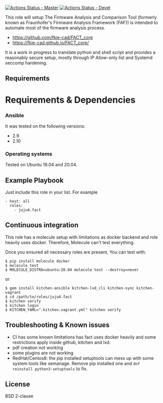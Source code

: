 [![Actions Status - Master](https://github.com/juju4/ansible-fact/workflows/AnsibleCI/badge.svg)](https://github.com/juju4/ansible-fact/actions?query=branch%3Amaster)
[![Actions Status - Devel](https://github.com/juju4/ansible-fact/workflows/AnsibleCI/badge.svg?branch=devel)](https://github.com/juju4/ansible-fact/actions?query=branch%3Adevel)

This role will setup The Firmware Analysis and Comparison Tool (formerly known as Fraunhofer's Firmware Analysis Framework (FAF)) is intended to automate most of the firmware analysis process.
* https://github.com/fkie-cad/FACT_core
* https://fkie-cad.github.io/FACT_core/

It is a work in progress to translate python and shell script and provides a reasonably secure setup, mostly through IP Allow-only list and Systemd seccomp hardening.

Requirements
------------

# Requirements & Dependencies

### Ansible
It was tested on the following versions:
 * 2.9
 * 2.10

### Operating systems

Tested on Ubuntu 18.04 and 20.04.

## Example Playbook

Just include this role in your list.
For example

```
- host: all
  roles:
    - juju4.fact
```

## Continuous integration

This role has a molecule setup with limitations as docker backend and role heavily uses docker. Therefore, Molecule can't test everything.

Once you ensured all necessary roles are present, You can test with:
```
$ pip install molecule docker
$ molecule test
$ MOLECULE_DISTRO=ubuntu:20.04 molecule test --destroy=never
```
or
```
$ gem install kitchen-ansible kitchen-lxd_cli kitchen-sync kitchen-vagrant
$ cd /path/to/roles/juju4.fact
$ kitchen verify
$ kitchen login
$ KITCHEN_YAML=".kitchen.vagrant.yml" kitchen verify
```

## Troubleshooting & Known issues

* CI has some known limitations has fact uses docker heavily and some restrictions apply inside github, kitchen and lxd.
* pdf creation not working
* some plugins are not working
* RedHat/Centos8: the pip installed setuptools can mess up with some system tools like semanage. Remove pip installed one and `dnf reinstall python3-setuptools` to fix.

## License

BSD 2-clause

